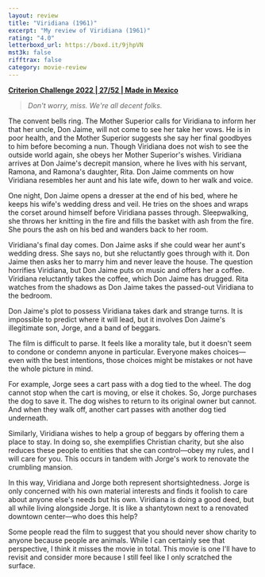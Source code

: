 ```yaml
---
layout: review
title: "Viridiana (1961)"
excerpt: "My review of Viridiana (1961)"
rating: "4.0"
letterboxd_url: https://boxd.it/9jhpVN
mst3k: false
rifftrax: false
category: movie-review
---
```


<b><a href="https://boxd.it/q4PJa/detail" target="_blank" rel="noopener">Criterion Challenge 2022 | 27/52 | Made in Mexico</a></b>

<blockquote><i>Don't worry, miss. We're all decent folks.</i></blockquote>

The convent bells ring. The Mother Superior calls for Viridiana to inform her that her uncle, Don Jaime, will not come to see her take her vows. He is in poor health, and the Mother Superior suggests she say her final goodbyes to him before becoming a nun. Though Viridiana does not wish to see the outside world again, she obeys her Mother Superior's wishes. Viridiana arrives at Don Jaime's decrepit mansion, where he lives with his servant, Ramona, and Ramona's daughter, Rita. Don Jaime comments on how Viridiana resembles her aunt and his late wife, down to her walk and voice.

One night, Don Jaime opens a dresser at the end of his bed, where he keeps his wife's wedding dress and veil. He tries on the shoes and wraps the corset around himself before Viridiana passes through. Sleepwalking, she throws her knitting in the fire and fills the basket with ash from the fire. She pours the ash on his bed and wanders back to her room.

Viridiana's final day comes. Don Jaime asks if she could wear her aunt's wedding dress. She says no, but she reluctantly goes through with it. Don Jaime then asks her to marry him and never leave the house. The question horrifies Viridiana, but Don Jaime puts on music and offers her a coffee. Viridiana reluctantly takes the coffee, which Don Jaime has drugged. Rita watches from the shadows as Don Jaime takes the passed-out Viridiana to the bedroom.

Don Jaime's plot to possess Viridiana takes dark and strange turns. It is impossible to predict where it will lead, but it involves Don Jaime's illegitimate son, Jorge, and a band of beggars.

The film is difficult to parse. It feels like a morality tale, but it doesn't seem to condone or condemn anyone in particular. Everyone makes choices—even with the best intentions, those choices might be mistakes or not have the whole picture in mind.

For example, Jorge sees a cart pass with a dog tied to the wheel. The dog cannot stop when the cart is moving, or else it chokes. So, Jorge purchases the dog to save it. The dog wishes to return to its original owner but cannot. And when they walk off, another cart passes with another dog tied underneath.

Similarly, Viridiana wishes to help a group of beggars by offering them a place to stay. In doing so, she exemplifies Christian charity, but she also reduces these people to entities that she can control—obey my rules, and I will care for you. This occurs in tandem with Jorge's work to renovate the crumbling mansion.

In this way, Viridiana and Jorge both represent shortsightedness. Jorge is only concerned with his own material interests and finds it foolish to care about anyone else's needs but his own. Viridiana is doing a good deed, but all while living alongside Jorge. It is like a shantytown next to a renovated downtown center—who does this help?

Some people read the film to suggest that you should never show charity to anyone because people are animals. While I can certainly see that perspective, I think it misses the movie in total. This movie is one I'll have to revisit and consider more because I still feel like I only scratched the surface.
